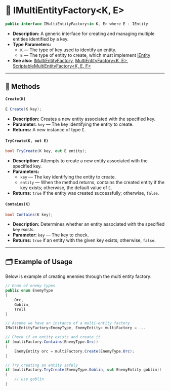 # 🧩 IMultiEntityFactory<K, E>

```csharp
public interface IMultiEntityFactory<in K, E> where E : IEntity
```

- **Description:** A generic interface for creating and managing multiple entities identified by a key.
- **Type Parameters:**
    - `K` — The type of key used to identify an entity.
    - `E` — The type of entity to create, which must implement [IEntity](../Entities/IEntity.md)
- **See also:** [IMultiEntityFactory](IMultiEntityFactory.md),
  [MultiEntityFactory<K, E>](MultiEntityFactory%601.md), [ScriptableMultiEntityFactory<K, E, F>](ScriptableMultiEntityFactory%601.md)

---

## 🏹 Methods

#### `Create(K)`

```csharp
E Create(K key);
```

- **Description:** Creates a new entity associated with the specified key.
- **Parameter:** `key` — The key identifying the entity to create.
- **Returns:** A new instance of type `E`.

#### `TryCreate(K, out E)`

```csharp
bool TryCreate(K key, out E entity);
```

- **Description:** Attempts to create a new entity associated with the specified key.
- **Parameters:**
    - `key` — The key identifying the entity to create.
    - `entity` — When the method returns, contains the created entity if the key exists; otherwise, the default value of
      `E`.
- **Returns:** `true` if the entity was created successfully; otherwise, `false`.

#### `Contains(K)`

```csharp
bool Contains(K key);
```

- **Description:** Determines whether an entity associated with the specified key exists.
- **Parameter:** `key` — The key to check.
- **Returns:** `true` if an entity with the given key exists; otherwise, `false`.

---

## 🗂 Example of Usage

Below is example of creating enemies through the multi entity factory:

```csharp
// Enum of enemy types
public enum EnemyType 
{
    Orc,
    Goblin,
    Troll
}
```

```csharp
// Assume we have an instance of a multi-entity factory
IMultiEntityFactory<EnemyType, EnemyEntity> multiFactory = ...

// Check if an entity exists and create it
if (multiFactory.Contains(EnemyType.Orc))  
{  
    EnemyEntity orc = multiFactory.Create(EnemyType.Orc);  
}

// Try creating an entity safely
if (multiFactory.TryCreate(EnemyType.Goblin, out EnemyEntity goblin))  
{  
    // use goblin
}
```